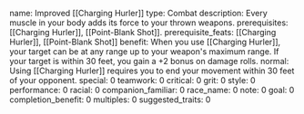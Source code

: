 name: Improved [[Charging Hurler]]
type: Combat
description: Every muscle in your body adds its force to your thrown weapons.
prerequisites: [[Charging Hurler]], [[Point-Blank Shot]].
prerequisite_feats: [[Charging Hurler]], [[Point-Blank Shot]]
benefit: When you use [[Charging Hurler]], your target can be at any range up to your weapon's maximum range. If your target is within 30 feet, you gain a +2 bonus on damage rolls.
normal: Using [[Charging Hurler]] requires you to end your movement within 30 feet of your opponent.
special: 0
teamwork: 0
critical: 0
grit: 0
style: 0
performance: 0
racial: 0
companion_familiar: 0
race_name: 0
note: 0
goal: 0
completion_benefit: 0
multiples: 0
suggested_traits: 0
